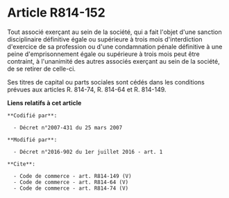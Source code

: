 # Article R814-152

Tout associé exerçant au sein de la société, qui a fait l'objet d'une sanction disciplinaire définitive égale ou supérieure à
trois mois d'interdiction d'exercice de sa profession ou d'une condamnation pénale définitive à une peine d'emprisonnement
égale ou supérieure à trois mois peut être contraint, à l'unanimité des autres associés exerçant au sein de la société, de se
retirer de celle-ci. 

Ses titres de capital ou parts sociales sont cédés dans les conditions prévues aux articles R. 814-74, R. 814-64 et R.
814-149.

**Liens relatifs à cet article**

	**Codifié par**:

	  - Décret n°2007-431 du 25 mars 2007

	**Modifié par**:

	  - Décret n°2016-902 du 1er juillet 2016 - art. 1

	**Cite**:

	  - Code de commerce - art. R814-149 (V)
	  - Code de commerce - art. R814-64 (V)
	  - Code de commerce - art. R814-74 (V)
